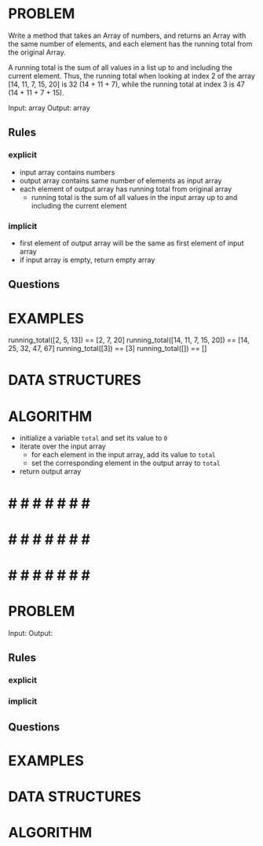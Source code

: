 # PROBLEM
Write a method that takes an Array of numbers, and returns an Array with the same number of elements, and each element has the running total from the original Array.

A running total is the sum of all values in a list up to and including the current element. Thus, the running total when looking at index 2 of the array [14, 11, 7, 15, 20] is 32 (14 + 11 + 7), while the running total at index 3 is 47 (14 + 11 + 7 + 15).

  Input: array
  Output: array

  ## Rules
  ### explicit
  - input array contains numbers
  - output array contains same number of elements as input array
  - each element of output array has running total from original array
    - running total is the sum of all values in the input array up to and including the current element

  ### implicit
  - first element of output array will be the same as first element of input array
  - if input array is empty, return empty array

  ## Questions


# EXAMPLES
running_total([2, 5, 13]) == [2, 7, 20]
running_total([14, 11, 7, 15, 20]) == [14, 25, 32, 47, 67]
running_total([3]) == [3]
running_total([]) == []

# DATA STRUCTURES


# ALGORITHM
- initialize a variable `total` and set its value to `0`
- iterate over the input array
  - for each element in the input array, add its value to `total`
  - set the corresponding element in the output array to `total`
- return output array



# # # # # # # # #
# # # # # # # # #
# # # # # # # # #

# PROBLEM


  Input: 
  Output:

  ## Rules
  ### explicit
  
  ### implicit


  ## Questions


# EXAMPLES


# DATA STRUCTURES


# ALGORITHM
